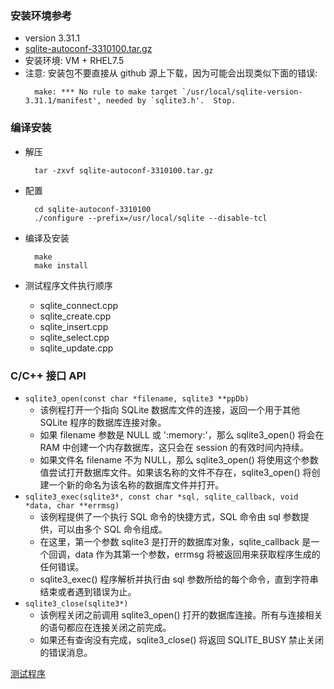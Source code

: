 
### 安装环境参考

- version 3.31.1
- [sqlite-autoconf-3310100.tar.gz](https://www.sqlite.org/download.html)
- 安装环境: VM + RHEL7.5
- 注意: 安装包不要直接从 github 源上下载，因为可能会出现类似下面的错误:
  ```shell
    make: *** No rule to make target `/usr/local/sqlite-version-3.31.1/manifest', needed by `sqlite3.h'.  Stop.
  ```

### 编译安装

- 解压
  ```shell
    tar -zxvf sqlite-autoconf-3310100.tar.gz
  ```

- 配置
  ```shell
    cd sqlite-autoconf-3310100
    ./configure --prefix=/usr/local/sqlite --disable-tcl
  ```

- 编译及安装
  ```shell
    make
    make install
  ```

- 测试程序文件执行顺序
    + sqlite_connect.cpp
    + sqlite_create.cpp
    + sqlite_insert.cpp
    + sqlite_select.cpp
    + sqlite_update.cpp
  
### C/C++ 接口 API

- `sqlite3_open(const char *filename, sqlite3 **ppDb)`
    + 该例程打开一个指向 SQLite 数据库文件的连接，返回一个用于其他 SQLite 程序的数据库连接对象。
    + 如果 filename 参数是 NULL 或 ':memory:'，那么 sqlite3_open() 将会在 RAM 中创建一个内存数据库，这只会在 session 的有效时间内持续。
    + 如果文件名 filename 不为 NULL，那么 sqlite3_open() 将使用这个参数值尝试打开数据库文件。如果该名称的文件不存在，sqlite3_open() 将创建一个新的命名为该名称的数据库文件并打开。
- `sqlite3_exec(sqlite3*, const char *sql, sqlite_callback, void *data, char **errmsg)`
    + 该例程提供了一个执行 SQL 命令的快捷方式，SQL 命令由 sql 参数提供，可以由多个 SQL 命令组成。
    + 在这里，第一个参数 sqlite3 是打开的数据库对象，sqlite_callback 是一个回调，data 作为其第一个参数，errmsg 将被返回用来获取程序生成的任何错误。
    + sqlite3_exec() 程序解析并执行由 sql 参数所给的每个命令，直到字符串结束或者遇到错误为止。
- `sqlite3_close(sqlite3*)`
    + 该例程关闭之前调用 sqlite3_open() 打开的数据库连接。所有与连接相关的语句都应在连接关闭之前完成。
    + 如果还有查询没有完成，sqlite3_close() 将返回 SQLITE_BUSY 禁止关闭的错误消息。

[测试程序](t)
